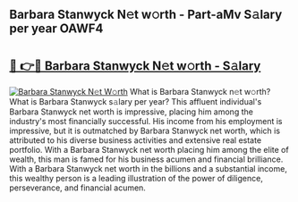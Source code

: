 ## Barbara Stanwyck N𝚎t w𝚘rth - Part-aMv S𝚊lary per year OAWF4

# <h2><a href="http://gc3fkiy.nevu.top/?p=Barbara+Stanwyck">🔗 👉🔴 Barbara Stanwyck N𝚎t w𝚘rth - S𝚊lary</a></h2>

[![Barbara Stanwyck N𝚎t W𝚘rth](https://i.imgur.com/Oavwk0R.jpeg)](http://gc3fkiy.nevu.top/?p=Barbara+Stanwyck)
What is Barbara Stanwyck n𝚎t w𝚘rth? What is Barbara Stanwyck s𝚊lary per year?
This affluent individual's Barbara Stanwyck net worth is impressive, placing him among the industry's most financially successful. His income from his employment is impressive, but it is outmatched by Barbara Stanwyck net worth, which is attributed to his diverse business activities and extensive real estate portfolio. With a Barbara Stanwyck net worth placing him among the elite of wealth, this man is famed for his business acumen and financial brilliance. With a Barbara Stanwyck net worth in the billions and a substantial income, this wealthy person is a leading illustration of the power of diligence, perseverance, and financial acumen.
